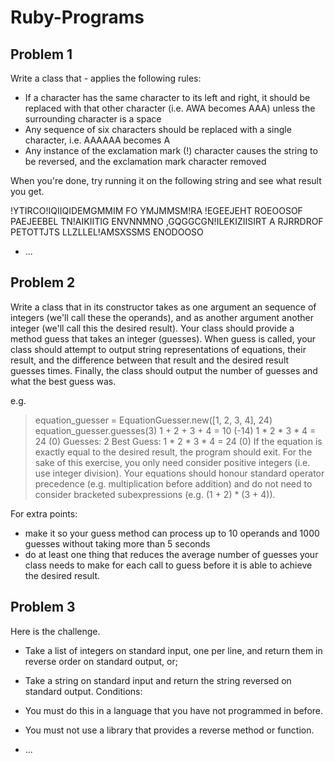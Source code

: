 # Ruby-Programs

## Problem 1

Write a class that - applies the following rules:

* If a character has the same character to its left and right, it should be replaced with that other character (i.e. AWA becomes AAA) unless the surrounding character is a space
* Any sequence of six characters should be replaced with a single character, i.e. AAAAAA becomes A
* Any instance of the exclamation mark (!) character causes the string to be reversed, and the exclamation mark character removed

When you're done, try running it on the following string and see what result you get.

!YTIRCO!IQIIQIDEMGMMIM FO YMJMMSM!RA !EGEEJEHT ROEOOSOF PAEJEEBEL TN!AIKIITIG ENVNNMNO ,GQGGCGN!ILEKIZIISIRT A RJRRDROF PETOTTJTS LLZLLEL!AMSXSSMS ENODOOSO

* ...

## Problem 2

Write a class that in its constructor takes as one argument an sequence of integers (we'll call these the operands), and as another argument another integer (we'll call this the desired result). Your class should provide a method guess that takes an integer (guesses). When guess is called, your class should attempt to output string representations of equations, their result, and the difference between that result and the desired result guesses times. Finally, the class should output the number of guesses and what the best guess was.

e.g.

> equation_guesser = EquationGuesser.new([1, 2, 3, 4], 24)
> equation_guesser.guesses(3)
1 + 2 + 3 + 4 = 10 (-14)
1 * 2 * 3 * 4 = 24 (0)
Guesses: 2 Best Guess: 1 * 2 * 3 * 4 = 24 (0)
If the equation is exactly equal to the desired result, the program should exit. For the sake of this exercise, you only need consider positive integers (i.e. use integer division). Your equations should honour standard operator precedence (e.g. multiplication before addition) and do not need to consider bracketed subexpressions (e.g. (1 + 2) * (3 + 4)).

For extra points:

* make it so your guess method can process up to 10 operands and 1000 guesses without taking more than 5 seconds
* do at least one thing that reduces the average number of guesses your class needs to make for each call to guess before it is able to achieve the desired result.

## Problem 3

Here is the challenge.

* Take a list of integers on standard input, one per line, and return them in reverse order on standard output, or;
* Take a string on standard input and return the string reversed on standard output.
Conditions:

* You must do this in a language that you have not programmed in before.
* You must not use a library that provides a reverse method or function.

* ...
